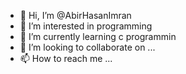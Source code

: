 - 👋 Hi, I’m @AbirHasanImran
- 👀 I’m interested in programming
- 🌱 I’m currently learning c programmin
- 💞️ I’m looking to collaborate on ...
- 📫 How to reach me ...

<!---
AbirHasanImran/AbirHasanImran is a ✨ special ✨ repository because its `README.md` (this file) appears on your GitHub profile.
You can click the Preview link to take a look at your changes.
--->

